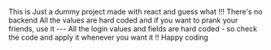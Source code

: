 This is Just a dummy project made with react and guess what !!! There's no backend
All the values are hard coded and if you want to prank your friends, use it --- All the login values and fields are hard coded - so check the code and apply it whenever you want it !!
Happy coding
